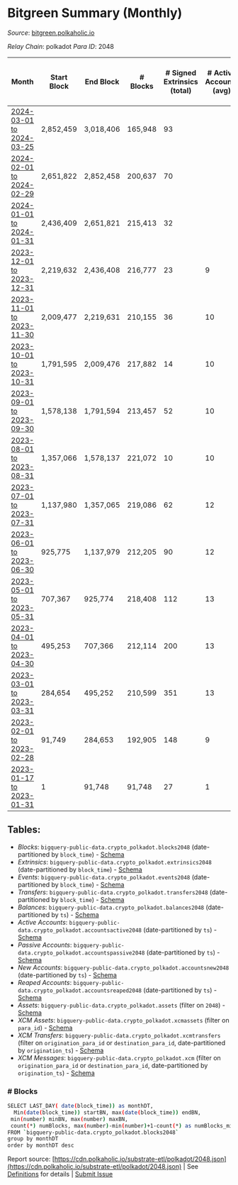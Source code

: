 # Bitgreen Summary (Monthly)

_Source_: [bitgreen.polkaholic.io](https://bitgreen.polkaholic.io)

*Relay Chain*: polkadot
*Para ID*: 2048



| Month | Start Block | End Block | # Blocks | # Signed Extrinsics (total) | # Active Accounts (avg) | # Addresses with Balances (max) | Issues |
| ----- | ----------- | --------- | -------- | --------------------------- | ----------------------- | ------------------------------- | ------ |
| [2024-03-01 to 2024-03-25](/polkadot/2048-bitgreen/2024-03-31.md) | 2,852,459 | 3,018,406 | 165,948 | 93 |  | 1,529 | -   |   
| [2024-02-01 to 2024-02-29](/polkadot/2048-bitgreen/2024-02-29.md) | 2,651,822 | 2,852,458 | 200,637 | 70 |  | 1,528 | -   |   
| [2024-01-01 to 2024-01-31](/polkadot/2048-bitgreen/2024-01-31.md) | 2,436,409 | 2,651,821 | 215,413 | 32 |  | 1,528 | -   |   
| [2023-12-01 to 2023-12-31](/polkadot/2048-bitgreen/2023-12-31.md) | 2,219,632 | 2,436,408 | 216,777 | 23 | 9 | 1,463 | -   |   
| [2023-11-01 to 2023-11-30](/polkadot/2048-bitgreen/2023-11-30.md) | 2,009,477 | 2,219,631 | 210,155 | 36 | 10 | 1,347 | -   |   
| [2023-10-01 to 2023-10-31](/polkadot/2048-bitgreen/2023-10-31.md) | 1,791,595 | 2,009,476 | 217,882 | 14 | 10 | 1,346 | -   |   
| [2023-09-01 to 2023-09-30](/polkadot/2048-bitgreen/2023-09-30.md) | 1,578,138 | 1,791,594 | 213,457 | 52 | 10 | 1,326 | -   |   
| [2023-08-01 to 2023-08-31](/polkadot/2048-bitgreen/2023-08-31.md) | 1,357,066 | 1,578,137 | 221,072 | 10 | 10 | 1,320 | -   |   
| [2023-07-01 to 2023-07-31](/polkadot/2048-bitgreen/2023-07-31.md) | 1,137,980 | 1,357,065 | 219,086 | 62 | 12 | 1,320 | -   |   
| [2023-06-01 to 2023-06-30](/polkadot/2048-bitgreen/2023-06-30.md) | 925,775 | 1,137,979 | 212,205 | 90 | 12 | 1,290 | -   |   
| [2023-05-01 to 2023-05-31](/polkadot/2048-bitgreen/2023-05-31.md) | 707,367 | 925,774 | 218,408 | 112 | 13 | 1,267 | -   |   
| [2023-04-01 to 2023-04-30](/polkadot/2048-bitgreen/2023-04-30.md) | 495,253 | 707,366 | 212,114 | 200 | 13 | 1,224 | -   |   
| [2023-03-01 to 2023-03-31](/polkadot/2048-bitgreen/2023-03-31.md) | 284,654 | 495,252 | 210,599 | 351 | 13 | 1,019 | -   |   
| [2023-02-01 to 2023-02-28](/polkadot/2048-bitgreen/2023-02-28.md) | 91,749 | 284,653 | 192,905 | 148 | 9 | 782 | -   |   
| [2023-01-17 to 2023-01-31](/polkadot/2048-bitgreen/2023-01-31.md) | 1 | 91,748 | 91,748 | 27 | 1 | 179 | -   |   

## Tables:

* _Blocks_: `bigquery-public-data.crypto_polkadot.blocks2048` (date-partitioned by `block_time`) - [Schema](/schema/balances.json)
* _Extrinsics_: `bigquery-public-data.crypto_polkadot.extrinsics2048` (date-partitioned by `block_time`) - [Schema](/schema/extrinsics.json)
* _Events_: `bigquery-public-data.crypto_polkadot.events2048` (date-partitioned by `block_time`) - [Schema](/schema/events.json)
* _Transfers_: `bigquery-public-data.crypto_polkadot.transfers2048` (date-partitioned by `block_time`) - [Schema](/schema/transfers.json)
* _Balances_: `bigquery-public-data.crypto_polkadot.balances2048` (date-partitioned by `ts`) - [Schema](/schema/balances.json)
* _Active Accounts_: `bigquery-public-data.crypto_polkadot.accountsactive2048` (date-partitioned by `ts`) - [Schema](/schema/accountsactive.json)
* _Passive Accounts_: `bigquery-public-data.crypto_polkadot.accountspassive2048` (date-partitioned by `ts`) - [Schema](/schema/accountspassive.json)
* _New Accounts_: `bigquery-public-data.crypto_polkadot.accountsnew2048` (date-partitioned by `ts`) - [Schema](/schema/accountsnew.json)
* _Reaped Accounts_: `bigquery-public-data.crypto_polkadot.accountsreaped2048` (date-partitioned by `ts`) - [Schema](/schema/accountsreaped.json)
* _Assets_: `bigquery-public-data.crypto_polkadot.assets` (filter on `2048`) - [Schema](/schema/assets.json)
* _XCM Assets_: `bigquery-public-data.crypto_polkadot.xcmassets` (filter on `para_id`) - [Schema](/schema/xcmassets.json)
* _XCM Transfers_: `bigquery-public-data.crypto_polkadot.xcmtransfers` (filter on `origination_para_id` or `destination_para_id`, date-partitioned by `origination_ts`) - [Schema](/schema/xcmtransfers.json)
* _XCM Messages_: `bigquery-public-data.crypto_polkadot.xcm` (filter on `origination_para_id` or `destination_para_id`, date-partitioned by `origination_ts`) - [Schema](/schema/xcm.json)

### # Blocks
```bash
SELECT LAST_DAY( date(block_time)) as monthDT,
  Min(date(block_time)) startBN, max(date(block_time)) endBN, 
 min(number) minBN, max(number) maxBN, 
 count(*) numBlocks, max(number)-min(number)+1-count(*) as numBlocks_missing 
FROM `bigquery-public-data.crypto_polkadot.blocks2048` 
group by monthDT 
order by monthDT desc
```


Report source: [https://cdn.polkaholic.io/substrate-etl/polkadot/2048.json](https://cdn.polkaholic.io/substrate-etl/polkadot/2048.json) | See [Definitions](/DEFINITIONS.md) for details | [Submit Issue](https://github.com/colorfulnotion/substrate-etl/issues)
